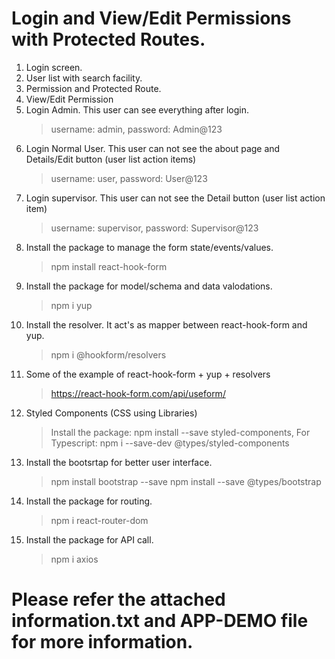 # Login and View/Edit Permissions with Protected Routes.
1. Login screen.
2. User list with search facility.
3. Permission and Protected Route.
4. View/Edit Permission
5. Login Admin. This user can see everything after login.
    > username: admin, password: Admin@123
6. Login Normal User. This user can not see the about page and Details/Edit button (user list action items)
    > username: user, password: User@123
7. Login supervisor. This user can not see the Detail button (user list action item)
    > username: supervisor, password: Supervisor@123
8. Install the package to manage the form state/events/values.
    > npm install react-hook-form
9. Install the package for model/schema and data valodations.
    > npm i yup
10. Install the resolver. It act's as mapper between react-hook-form and yup.
    > npm i @hookform/resolvers
11. Some of the example of react-hook-form + yup + resolvers
    > https://react-hook-form.com/api/useform/
12. Styled Components (CSS using Libraries)
    > Install the package: npm install --save styled-components, For Typescript: npm i --save-dev @types/styled-components
13. Install the bootsrtap for better user interface.
    > npm install bootstrap --save 
    > npm install --save @types/bootstrap
14. Install the package for routing.
    > npm i react-router-dom
15. Install the package for API call.
    > npm i axios
# Please refer the attached information.txt and APP-DEMO file for more information.
